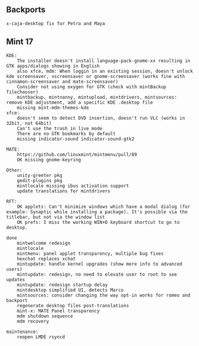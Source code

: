 
Backports
---------
	x-caja-desktop fix for Petra and Maya


Mint 17
--------------------
	KDE: 
		The installer doesn't install language-pack-gnome-xx resulting in GTK apps/dialogs showing in English
		also xfce, mdm: When loggin in an existing session, doesn't unlock kde screensaver, xscreensaver or gnome-screensaver (works fine with cinnamon-screensaver and mate-screensaver)
		Consider not using oxygen for GTK (check with mintBackup filechooser)	
		mintbackup, mintnanny, mintupload, mintdrivers, mintsources: remove KDE adjustment, add a specific KDE .desktop file
		missing mint-mdm-themes-kde
	xfce: 
		doesn't seem to detect DVD insertion, doesn't run VLC (works in 32bit, not 64bit)
		Can't use the trash in live mode
		There are no GTK bookmarks by default
		missing indicator-sound indicator-sound-gtk2		

	MATE: 
		https://github.com/linuxmint/mintmenu/pull/89
		OK missing gnome-keyring				
			
	Other:
		unity-greeter pkg
		gedit-plugins pkg				
		mintlocale missing ibus activation support	
		update translations for mintdrivers

	RFT:
		OK applets: Can't minimize windows which have a modal dialog (for example: Synaptic while installing a package). It's possible via the titlebar, but not via the window list
		OK prefs: I miss the working WIN+D keyboard shortcut to go to desktop.

	done
		mintwelcome redesign
		mintlocale
		mintmenu: panel applet transparency, multiple bug fixes
		hexchat replaces xchat
		mintupdate: handle kernel upgrades (show more info to advanced users)
		mintupdate: redesign, no need to elevate user to root to see updates
		mintupdate: redesign startup delay
		mintdesktop simplified UI, detects Marco
		mintsources: consider changing the way opt-in works for romeo and backport
		regenerate desktop files post-translations
		mint-x: MATE Panel transparency
		mdm shutdown sequence
		mdm recovery

	maintenance:
		reopen LMDE rsyncd


	